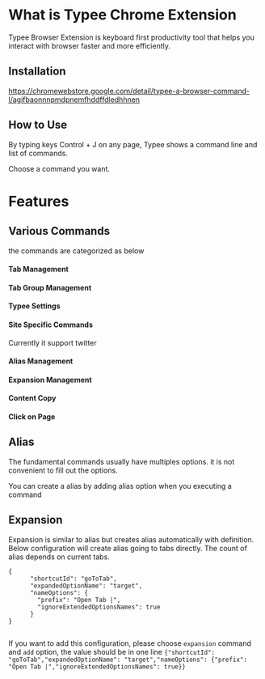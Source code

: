 # What is Typee Chrome Extension
Typee Browser Extension is keyboard first productivity tool that helps you interact with browser faster and more efficiently.

## Installation 
https://chromewebstore.google.com/detail/typee-a-browser-command-l/agifbaonnnpmdpnemfhddffdledhhnen

## How to Use
By typing keys Control + J on any page, Typee shows a command line and list of commands.

Choose a command you want.

# Features
## Various Commands
the commands are categorized as below
#### Tab Management
#### Tab Group Management
#### Typee Settings
#### Site Specific Commands
Currently it support twitter
#### Alias Management
#### Expansion Management

#### Content Copy
#### Click on Page


## Alias
The fundamental commands usually have multiples options. it is not convenient to fill out the options.

You can create a alias by adding alias option when you executing a command
## Expansion
Expansion is similar to alias but creates alias automatically with definition.
Below configuration will create alias going to tabs directly. The count of alias depends on current tabs.
```
{
      "shortcutId": "goToTab",
      "expandedOptionName": "target",
      "nameOptions": {
        "prefix": "Open Tab |",
        "ignoreExtendedOptionsNames": true
      }
}
    
```

If you want to add this configuration, please choose `expansion` command and `add` option, the value should be in one line `{"shortcutId": "goToTab","expandedOptionName": "target","nameOptions": {"prefix": "Open Tab |","ignoreExtendedOptionsNames": true}}`

